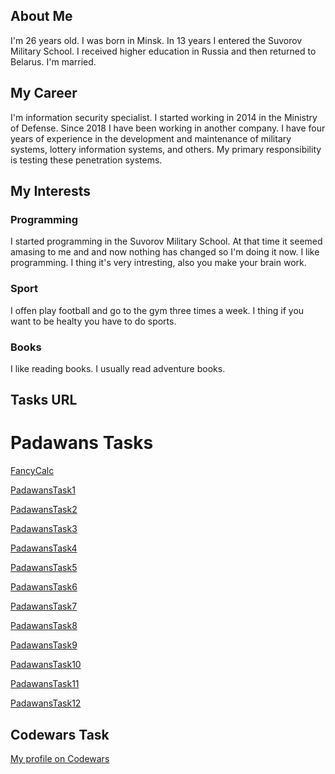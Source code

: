 ##    About Me

I'm 26 years old. I was born in Minsk. In 13 years I entered the Suvorov Military School.
I received higher education in Russia and then returned to Belarus. I'm married.

##    My Career

I'm information security specialist. I started working in 2014 in the Ministry of Defense.
Since 2018 I have been working in another company. I have four years of experience in the 
development and maintenance of military systems, lottery information systems, and others. 
My primary responsibility is testing these penetration systems.

##    My Interests

###   Programming
I started programming in the Suvorov Military School. At that time it seemed amasing to me
and and now nothing has changed so I'm doing it now. I like programming. I thing it's very
intresting, also you make your brain work.

###   Sport
I offen play football and go to the gym three times a week. I thing if you want to be
healty you have to do sports.   

###    Books
I like reading books. I usually read adventure books.

##     Tasks URL

#     Padawans Tasks

[FancyCalc](https://github.com/fynjy21/FancyCalc)

[PadawansTask1](https://github.com/fynjy21/PadawansTask1)

[PadawansTask2](https://github.com/fynjy21/PadawansTask2)

[PadawansTask3](https://github.com/fynjy21/PadawansTask3)

[PadawansTask4](https://github.com/fynjy21/PadawansTask4)

[PadawansTask5](https://github.com/fynjy21/PadawansTask5)

[PadawansTask6](https://github.com/fynjy21/PadawansTask6)

[PadawansTask7](https://github.com/fynjy21/PadawansTask7)

[PadawansTask8](https://github.com/fynjy21/PadawansTask8)

[PadawansTask9](https://github.com/fynjy21/PadawansTask9)

[PadawansTask10](https://github.com/fynjy21/PadawansTask10)

[PadawansTask11](https://github.com/fynjy21/PadawansTask11)

[PadawansTask12](https://github.com/fynjy21/PadawansTask12)

##      Codewars Task

[My profile on Codewars](https://www.codewars.com/users/fynjy21/completed)



